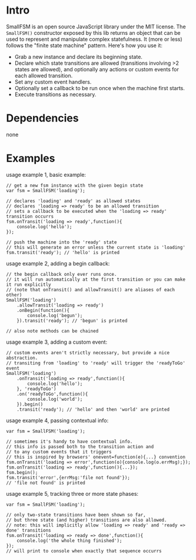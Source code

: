 Intro
=====

SmallFSM is an open source JavaScript library under the MIT license. The `SmallFSM()` constructor exposed by this lib returns an object that can be used to represent and manipulate complex statefulness. It (more or less) follows the "finite state machine" pattern. Here's how you use it:

 * Grab a new instance and declare its beginning state.
 * Declare which state transitions are allowed (transitions involving >2 states are allowed), and optionally any actions or custom events for each allowed transition.
 * Set any custom event handlers.
 * Optionally set a callback to be run once when the machine first starts.
 * Execute transitions as necessary.

Dependencies
============

none

Examples
========

usage example 1, basic example:

    // get a new fsm instance with the given begin state
    var fsm = SmallFSM('loading');

    // declares 'loading' and 'ready' as allowed states
    // declares 'loading => ready' to be an allowed transition
    // sets a callback to be executed when the 'loading => ready' transition occurrs
    fsm.onTransit('loading => ready',function(){
        console.log('hello');
    });

    // push the machine into the 'ready' state
    // this will generate an error unless the current state is 'loading'
    fsm.transit('ready'); // 'hello' is printed

usage example 2, adding a begin callback:

    // the begin callback only ever runs once.
    // it will run automatically at the first transition or you can make it run explicitly
    // (note that onTransit() and allowTransit() are aliases of each other)
    SmallFSM('loading')
        .allowTransit('loading => ready')
        .onBegin(function(){
            console.log('begun');
        }).transit('ready'); // 'begun' is printed

    // also note methods can be chained

usage example 3, adding a custom event:

    // custom events aren't strictly necessary, but provide a nice abstraction.
    // transiting from 'loading' to 'ready' will trigger the 'readyToGo' event
    SmallFSM('loading')
        .onTransit('loading => ready',function(){
            console.log('hello');
        }, 'readyToGo')
        .on('readyToGo',function(){
            console.log('world');
        }).begin()
        .transit('ready'); // 'hello' and then 'world' are printed

usage example 4, passing contextual info:

    var fsm = SmallFSM('loading');

    // sometimes it's handy to have contextual info.
    // this info is passed both to the transition action and
    // to any custom events that it triggers
    // this is inspired by browsers' onevent=function(e){...} convention
    fsm.onTransit('loading => error',function(o){console.log(o.errMsg);});
    fsm.onTransit('loading => ready',function(){...});
    fsm.begin();
    fsm.transit('error',{errMsg:'file not found'});
    // 'file not found' is printed

usage example 5, tracking three or more state phases:

    var fsm = SmallFSM('loading');

    // only two-state transitions have been shown so far,
    // but three state (and higher) transitions are also allowed.
    // note: this will implicitly allow 'loading => ready' and 'ready => done' transitions
    fsm.onTransit('loading => ready => done',function(){
        console.log('the whole thing finished');
    });
    // will print to console when exactly that sequence occurrs


